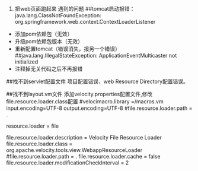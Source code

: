 1. 把web页面跑起来
遇到的问题
##tomcat启动报错：java.lang.ClassNotFoundException: org.springframework.web.context.ContextLoaderListener
* 添加pom依赖包（无效）
* 升级pom依赖包版本（无效）
* 重新配置tomcat（错误消失，报另一个错误）
##java.lang.IllegalStateException: ApplicationEventMulticaster not initialized
* 注释掉无关代码之后不再报错

##找不到servlet配置文件
项目配置错误，web Resource Directory配置错误。

##找不到layout.vm文件
添加velocity.properties配置文件,修改file.resource.loader.class配置
#velocimacro.library =/macros.vm
input.encoding=UTF-8
output.encoding=UTF-8
#file.resource.loader.path = .

resource.loader = file

file.resource.loader.description = Velocity File Resource Loader
file.resource.loader.class = org.apache.velocity.tools.view.WebappResourceLoader
#file.resource.loader.path = .
file.resource.loader.cache = false
file.resource.loader.modificationCheckInterval = 2